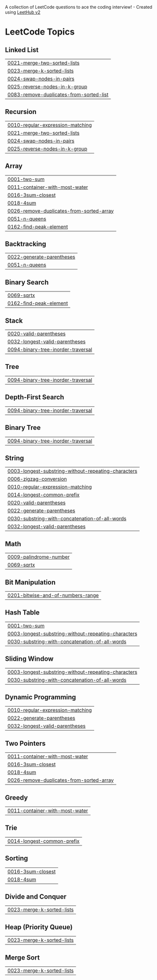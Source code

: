 A collection of LeetCode questions to ace the coding interview! - Created using [LeetHub v2](https://github.com/arunbhardwaj/LeetHub-2.0)
<!---LeetCode Topics Start-->
# LeetCode Topics
## Linked List
|  |
| ------- |
| [0021-merge-two-sorted-lists](https://github.com/umasagar-shivanadhula/Leet-Code/tree/master/0021-merge-two-sorted-lists) |
| [0023-merge-k-sorted-lists](https://github.com/umasagar-shivanadhula/Leet-Code/tree/master/0023-merge-k-sorted-lists) |
| [0024-swap-nodes-in-pairs](https://github.com/umasagar-shivanadhula/Leet-Code/tree/master/0024-swap-nodes-in-pairs) |
| [0025-reverse-nodes-in-k-group](https://github.com/umasagar-shivanadhula/Leet-Code/tree/master/0025-reverse-nodes-in-k-group) |
| [0083-remove-duplicates-from-sorted-list](https://github.com/umasagar-shivanadhula/Leet-Code/tree/master/0083-remove-duplicates-from-sorted-list) |
## Recursion
|  |
| ------- |
| [0010-regular-expression-matching](https://github.com/umasagar-shivanadhula/Leet-Code/tree/master/0010-regular-expression-matching) |
| [0021-merge-two-sorted-lists](https://github.com/umasagar-shivanadhula/Leet-Code/tree/master/0021-merge-two-sorted-lists) |
| [0024-swap-nodes-in-pairs](https://github.com/umasagar-shivanadhula/Leet-Code/tree/master/0024-swap-nodes-in-pairs) |
| [0025-reverse-nodes-in-k-group](https://github.com/umasagar-shivanadhula/Leet-Code/tree/master/0025-reverse-nodes-in-k-group) |
## Array
|  |
| ------- |
| [0001-two-sum](https://github.com/umasagar-shivanadhula/Leet-Code/tree/master/0001-two-sum) |
| [0011-container-with-most-water](https://github.com/umasagar-shivanadhula/Leet-Code/tree/master/0011-container-with-most-water) |
| [0016-3sum-closest](https://github.com/umasagar-shivanadhula/Leet-Code/tree/master/0016-3sum-closest) |
| [0018-4sum](https://github.com/umasagar-shivanadhula/Leet-Code/tree/master/0018-4sum) |
| [0026-remove-duplicates-from-sorted-array](https://github.com/umasagar-shivanadhula/Leet-Code/tree/master/0026-remove-duplicates-from-sorted-array) |
| [0051-n-queens](https://github.com/umasagar-shivanadhula/Leet-Code/tree/master/0051-n-queens) |
| [0162-find-peak-element](https://github.com/umasagar-shivanadhula/Leet-Code/tree/master/0162-find-peak-element) |
## Backtracking
|  |
| ------- |
| [0022-generate-parentheses](https://github.com/umasagar-shivanadhula/Leet-Code/tree/master/0022-generate-parentheses) |
| [0051-n-queens](https://github.com/umasagar-shivanadhula/Leet-Code/tree/master/0051-n-queens) |
## Binary Search
|  |
| ------- |
| [0069-sqrtx](https://github.com/umasagar-shivanadhula/Leet-Code/tree/master/0069-sqrtx) |
| [0162-find-peak-element](https://github.com/umasagar-shivanadhula/Leet-Code/tree/master/0162-find-peak-element) |
## Stack
|  |
| ------- |
| [0020-valid-parentheses](https://github.com/umasagar-shivanadhula/Leet-Code/tree/master/0020-valid-parentheses) |
| [0032-longest-valid-parentheses](https://github.com/umasagar-shivanadhula/Leet-Code/tree/master/0032-longest-valid-parentheses) |
| [0094-binary-tree-inorder-traversal](https://github.com/umasagar-shivanadhula/Leet-Code/tree/master/0094-binary-tree-inorder-traversal) |
## Tree
|  |
| ------- |
| [0094-binary-tree-inorder-traversal](https://github.com/umasagar-shivanadhula/Leet-Code/tree/master/0094-binary-tree-inorder-traversal) |
## Depth-First Search
|  |
| ------- |
| [0094-binary-tree-inorder-traversal](https://github.com/umasagar-shivanadhula/Leet-Code/tree/master/0094-binary-tree-inorder-traversal) |
## Binary Tree
|  |
| ------- |
| [0094-binary-tree-inorder-traversal](https://github.com/umasagar-shivanadhula/Leet-Code/tree/master/0094-binary-tree-inorder-traversal) |
## String
|  |
| ------- |
| [0003-longest-substring-without-repeating-characters](https://github.com/umasagar-shivanadhula/Leet-Code/tree/master/0003-longest-substring-without-repeating-characters) |
| [0006-zigzag-conversion](https://github.com/umasagar-shivanadhula/Leet-Code/tree/master/0006-zigzag-conversion) |
| [0010-regular-expression-matching](https://github.com/umasagar-shivanadhula/Leet-Code/tree/master/0010-regular-expression-matching) |
| [0014-longest-common-prefix](https://github.com/umasagar-shivanadhula/Leet-Code/tree/master/0014-longest-common-prefix) |
| [0020-valid-parentheses](https://github.com/umasagar-shivanadhula/Leet-Code/tree/master/0020-valid-parentheses) |
| [0022-generate-parentheses](https://github.com/umasagar-shivanadhula/Leet-Code/tree/master/0022-generate-parentheses) |
| [0030-substring-with-concatenation-of-all-words](https://github.com/umasagar-shivanadhula/Leet-Code/tree/master/0030-substring-with-concatenation-of-all-words) |
| [0032-longest-valid-parentheses](https://github.com/umasagar-shivanadhula/Leet-Code/tree/master/0032-longest-valid-parentheses) |
## Math
|  |
| ------- |
| [0009-palindrome-number](https://github.com/umasagar-shivanadhula/Leet-Code/tree/master/0009-palindrome-number) |
| [0069-sqrtx](https://github.com/umasagar-shivanadhula/Leet-Code/tree/master/0069-sqrtx) |
## Bit Manipulation
|  |
| ------- |
| [0201-bitwise-and-of-numbers-range](https://github.com/umasagar-shivanadhula/Leet-Code/tree/master/0201-bitwise-and-of-numbers-range) |
## Hash Table
|  |
| ------- |
| [0001-two-sum](https://github.com/umasagar-shivanadhula/Leet-Code/tree/master/0001-two-sum) |
| [0003-longest-substring-without-repeating-characters](https://github.com/umasagar-shivanadhula/Leet-Code/tree/master/0003-longest-substring-without-repeating-characters) |
| [0030-substring-with-concatenation-of-all-words](https://github.com/umasagar-shivanadhula/Leet-Code/tree/master/0030-substring-with-concatenation-of-all-words) |
## Sliding Window
|  |
| ------- |
| [0003-longest-substring-without-repeating-characters](https://github.com/umasagar-shivanadhula/Leet-Code/tree/master/0003-longest-substring-without-repeating-characters) |
| [0030-substring-with-concatenation-of-all-words](https://github.com/umasagar-shivanadhula/Leet-Code/tree/master/0030-substring-with-concatenation-of-all-words) |
## Dynamic Programming
|  |
| ------- |
| [0010-regular-expression-matching](https://github.com/umasagar-shivanadhula/Leet-Code/tree/master/0010-regular-expression-matching) |
| [0022-generate-parentheses](https://github.com/umasagar-shivanadhula/Leet-Code/tree/master/0022-generate-parentheses) |
| [0032-longest-valid-parentheses](https://github.com/umasagar-shivanadhula/Leet-Code/tree/master/0032-longest-valid-parentheses) |
## Two Pointers
|  |
| ------- |
| [0011-container-with-most-water](https://github.com/umasagar-shivanadhula/Leet-Code/tree/master/0011-container-with-most-water) |
| [0016-3sum-closest](https://github.com/umasagar-shivanadhula/Leet-Code/tree/master/0016-3sum-closest) |
| [0018-4sum](https://github.com/umasagar-shivanadhula/Leet-Code/tree/master/0018-4sum) |
| [0026-remove-duplicates-from-sorted-array](https://github.com/umasagar-shivanadhula/Leet-Code/tree/master/0026-remove-duplicates-from-sorted-array) |
## Greedy
|  |
| ------- |
| [0011-container-with-most-water](https://github.com/umasagar-shivanadhula/Leet-Code/tree/master/0011-container-with-most-water) |
## Trie
|  |
| ------- |
| [0014-longest-common-prefix](https://github.com/umasagar-shivanadhula/Leet-Code/tree/master/0014-longest-common-prefix) |
## Sorting
|  |
| ------- |
| [0016-3sum-closest](https://github.com/umasagar-shivanadhula/Leet-Code/tree/master/0016-3sum-closest) |
| [0018-4sum](https://github.com/umasagar-shivanadhula/Leet-Code/tree/master/0018-4sum) |
## Divide and Conquer
|  |
| ------- |
| [0023-merge-k-sorted-lists](https://github.com/umasagar-shivanadhula/Leet-Code/tree/master/0023-merge-k-sorted-lists) |
## Heap (Priority Queue)
|  |
| ------- |
| [0023-merge-k-sorted-lists](https://github.com/umasagar-shivanadhula/Leet-Code/tree/master/0023-merge-k-sorted-lists) |
## Merge Sort
|  |
| ------- |
| [0023-merge-k-sorted-lists](https://github.com/umasagar-shivanadhula/Leet-Code/tree/master/0023-merge-k-sorted-lists) |
<!---LeetCode Topics End-->